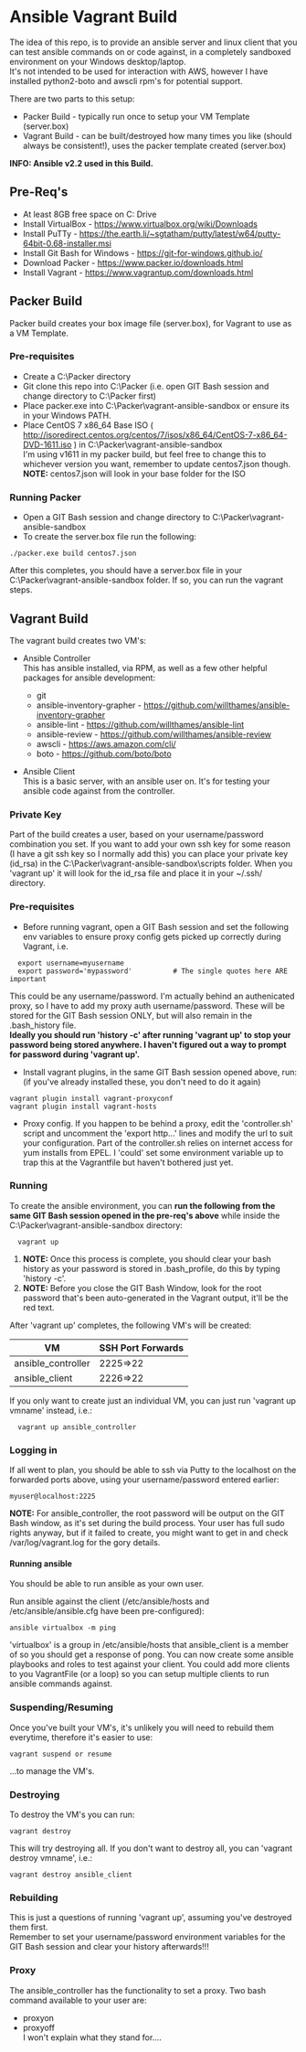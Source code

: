 # Ansible Vagrant Build
The idea of this repo, is to provide an ansible server and linux client that you can test ansible commands on or code against, in a completely sandboxed environment on your Windows desktop/laptop.  
It's not intended to be used for interaction with AWS, however I have installed python2-boto and awscli rpm's for potential support.
  
  
There are two parts to this setup:
* Packer Build - typically run once to setup your VM Template (server.box)
* Vagrant Build - can be built/destroyed how many times you like (should always be consistent!), uses the packer template created (server.box)
  
  
**INFO: Ansible v2.2 used in this Build.**
  
  
## Pre-Req's
* At least 8GB free space on C: Drive
* Install VirtualBox - https://www.virtualbox.org/wiki/Downloads
* Install PuTTy - https://the.earth.li/~sgtatham/putty/latest/w64/putty-64bit-0.68-installer.msi
* Install Git Bash for Windows - https://git-for-windows.github.io/
* Download Packer - https://www.packer.io/downloads.html
* Install Vagrant - https://www.vagrantup.com/downloads.html
  
  
  
## Packer Build
Packer build creates your box image file (server.box), for Vagrant to use as a VM Template.
  
### Pre-requisites
* Create a C:\Packer directory
* Git clone this repo into C:\Packer (i.e. open GIT Bash session and change directory to C:\Packer first)
* Place packer.exe into C:\Packer\vagrant-ansible-sandbox or ensure its in your Windows PATH.
* Place CentOS 7 x86_64 Base ISO ( http://isoredirect.centos.org/centos/7/isos/x86_64/CentOS-7-x86_64-DVD-1611.iso ) in C:\Packer\vagrant-ansible-sandbox  
I'm using v1611 in my packer build, but feel free to change this to whichever version you want, remember to update centos7.json though.  
**NOTE:** centos7.json will look in your base folder for the ISO
  
### Running Packer
* Open a GIT Bash session and change directory to C:\Packer\vagrant-ansible-sandbox
* To create the server.box file run the following:
```
./packer.exe build centos7.json
```
After this completes, you should have a server.box file in your C:\Packer\vagrant-ansible-sandbox folder. If so, you can run the vagrant steps.
  
## Vagrant Build
The vagrant build creates two VM's:
* Ansible Controller  
This has ansible installed, via RPM, as well as a few other helpful packages for ansible development:
  - git
  - ansible-inventory-grapher - https://github.com/willthames/ansible-inventory-grapher
  - ansible-lint - https://github.com/willthames/ansible-lint
  - ansible-review - https://github.com/willthames/ansible-review
  - awscli - https://aws.amazon.com/cli/ 
  - boto - https://github.com/boto/boto
  
* Ansible Client  
This is a basic server, with an ansible user on. It's for testing your ansible code against from the controller.
  
### Private Key
Part of the build creates a user, based on your username/password combination you set. If you want to add your own ssh key for some reason (I have a git ssh key so I normally add this) you can place your private key (id_rsa) in the C:\Packer\vagrant-ansible-sandbox\scripts folder.
When you 'vagrant up' it will look for the id_rsa file and place it in your ~/.ssh/ directory.
  
  
### Pre-requisites
* Before running vagrant, open a GIT Bash session and set the following env variables to ensure proxy config gets picked up correctly during Vagrant, i.e.
```
  export username=myusername
  export password='mypassword'			# The single quotes here ARE important
```
This could be any username/password. I'm actually behind an authenicated proxy, so I have to add my proxy auth username/password. These will be stored for the GIT Bash session ONLY, but will also remain in the .bash_history file.  
**Ideally you should run 'history -c' after running 'vagrant up' to stop your password being stored anywhere. I haven't figured out a way to prompt for password during 'vagrant up'.**
  
* Install vagrant plugins, in the same GIT Bash session opened above, run:  
(if you've already installed these, you don't need to do it again)
```
vagrant plugin install vagrant-proxyconf
vagrant plugin install vagrant-hosts
```
  
* Proxy config. If you happen to be behind a proxy, edit the 'controller.sh' script and uncomment the 'export http...' lines and modify the url to suit your configuration. Part of the controller.sh relies on internet access for yum installs from EPEL. I 'could' set some environment variable up to trap this at the Vagrantfile but haven't bothered just yet.
  
  
### Running
  
To create the ansible environment, you can **run the following from the same GIT Bash session opened in the pre-req's above** while inside the C:\Packer\vagrant-ansible-sandbox directory:
```
  vagrant up
```
1. **NOTE:** Once this process is complete, you should clear your bash history as your password is stored in .bash_profile, do this by typing 'history -c'.
2. **NOTE:** Before you close the GIT Bash Window, look for the root password that's been auto-generated in the Vagrant output, it'll be the red text.
  
After 'vagrant up' completes, the following VM's will be created:
  
| VM            | SSH Port Forwards      |
|---------------|---------------------|
| ansible_controller  | 2225=>22      |
| ansible_client | 2226=>22  |
  
If you only want to create just an individual VM, you can just run 'vagrant up vmname' instead, i.e.:
```
  vagrant up ansible_controller
```
  
### Logging in
If all went to plan, you should be able to ssh via Putty to the localhost on the forwarded ports above, using your username/password entered earlier:
```
myuser@localhost:2225
```
**NOTE:** For ansible_controller, the root password will be output on the GIT Bash window, as it's set during the build process. Your user has full sudo rights anyway, but if it failed to create, you might want to get in and check /var/log/vagrant.log for the gory details.
  
  
#### Running ansible
You should be able to run ansible as your own user.
  
Run ansible against the client (/etc/ansible/hosts and /etc/ansible/ansible.cfg have been pre-configured):
```
ansible virtualbox -m ping
```
'virtualbox' is a group in /etc/ansible/hosts that ansible_client is a member of so you should get a response of pong. You can now create some ansible playbooks and roles to test against your client. You could add more clients to you VagrantFile (or a loop) so you can setup multiple clients to run ansible commands against.
  
  
### Suspending/Resuming
Once you've built your VM's, it's unlikely you will need to rebuild them everytime, therefore it's easier to use:
```
vagrant suspend or resume
````
...to manage the VM's.
  
### Destroying
To destroy the VM's you can run:
```
vagrant destroy
```
  
This will try destroying all. If you don't want to destroy all, you can 'vagrant destroy vmname', i.e.:
```
vagrant destroy ansible_client
```
  
### Rebuilding
This is just a questions of running 'vagrant up', assuming you've destroyed them first.  
Remember to set your username/password environment variables for the GIT Bash session and clear your history afterwards!!!
  
### Proxy
The ansible_controller has the functionality to set a proxy. Two bash command available to your user are:
* proxyon
* proxyoff  
  I won't explain what they stand for....
